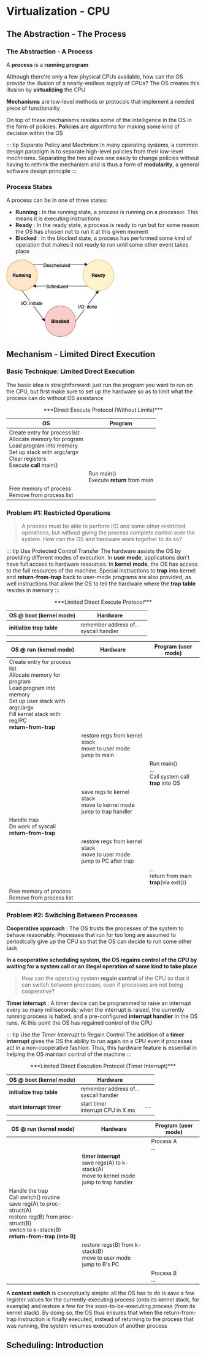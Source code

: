 # Virtualization - CPU

## The Abstraction - The Process

### The Abstraction - A Process
A **process** is a **running program**

Although there're only a few physical CPUs available, how can the OS provide the illusion of a nearly-endless supply of CPUs? The OS creates this illusion by **virtualizing** the CPU

**Mechanisms** are low-level methods or protocols that implement a needed piece of functionality

On top of these mechanisms resides some of the intelligence in the OS in the form of policies. **Policies** are algorithms for making some kind of decision within the OS

::: tip Separate Policy and Mechnism
In many operating systems, a common design paradigm is to separate high-level policies from their low-level mechnisms. Separating the two allows one easily to change policies without having to rethink the mechanism and is thus a form of **modularity**, a general software design principle
:::





### Process States
A process can be in one of three states:
+ **Running** : In the running state, a process is running on a processor. This means it is executing instructions
+ **Ready** : In the ready state, a process is ready to run but for some reason the OS has chosen not to run it at this given moment
+ **Blocked** : In the blocked state, a process has performed some kind of operation that makes it not ready to run until some other event takes place

![process state](./drawio/process-state-transitions.drawio.png)

## Mechanism - Limited Direct Execution
### Basic Technique: Limited Direct Execution

The basic idea is straightforward: just run the program you want to run on the CPU, but first make sure to set up the hardware so as to limit what the process can do without OS assistance

<center>***Direct Execute Protocol (Without Limits)***</center>

| OS | Program |
| -- | -- |
| Create entry for process list<br />Allocate memory for program<br />Load program into memory<br />Set up stack with argc/argv<br />Clear registers<br />Execute **call** main() |  |
| | Run main()<br />Execute **return** from main |
| Free memory of process<br />Remove from process list | |

### Problem #1: Restricted Operations
> A process must be able to perform I/O and some other restricted operations, but without giving the process complete control over the system. How can the OS and hardware work together to do so?

::: tip Use Protected Control Transfer
The hardware assists the OS by providing different modes of execution. In **user mode**, applications don't have full access to hardware resources. In **kernel mode**, the OS has access to the full resources of the machine. Special instructions to **trap** into kernel and **return-from-trap** back to user-mode programs are also provided, as well instructions that allow the OS to tell the hardware where the **trap table** resides in memory
:::


<center>***Limited Direct Execute Protocol***</center>

| OS @ boot (kernel mode) | Hardware |  |
| -- | -- | -- |
| **initialize trap table** | remember address of...<br />syscall handler |  |

| OS @ run (kernel mode) | Hardware | Program (user mode) |
| -- | -- | -- |
| Create entry for process list<br />Allocate memory for program<br />Load program into memory<br />Set up user stack with argc/argv<br />Fill kernel stack with reg/PC<br />**return-from-trap** |  |  |
| | restore regs from kernel stack<br />move to user mode<br />jump to main | |
| | | Run main()<br />...<br />Call system call<br />**trap** into OS |
| | save regs to kernel stack<br />move to kernel mode<br />jump to trap handler | |
| Handle trap<br />Do work of syscall<br />**return-from-trap** | | |
| | restore regs from kernel stack<br />move to user mode<br />jump to PC after trap | |
| | | ...<br />return from main<br />**trap**(via exit()) |
| Free memory of process<br />Remove from process list | | |

### Problem #2: Switching Between Processes

**Cooperative approach** : The OS trusts the processes of the system to behave reasonably. Processes that run for too long are assumed to periodically give up the CPU so that the OS can decide to run some other task

**In a cooperative scheduling system, the OS regains control of the CPU by waiting for a system call or an illegal operation of some kind to take place**

> How can the operating system **regain control** of the CPU so that it can switch between processes, even if processes are not being cooperative?

**Timer interrupt** : A timer device can be programmed to raise an interrupt every so many milliseconds; when the interrupt is raised, the currently running process is halted, and a pre-configured **interrupt handler** in the OS runs. At this point the OS has regained control of the CPU

::: tip Use the Timer Interrupt to Regain Control
The addition of a **timer interrupt** gives the OS the ability to run again on a CPU even if processes act in a non-cooperative fashion. Thus, this hardware feature is essential in helping the OS maintain control of the machine
:::

<center>***Limited Direct Execution Protocol (Timer Interrupt)***</center>


| OS @ boot (kernel mode) | Hardware |  |
| -- | -- | -- |
| **initialize trap table** | remember address of...<br />syscall handler |  |
| **start interrupt timer** | start timer<br />interrupt CPU in X ms | -- |


| OS @ run (kernel mode) | Hardware | Program (user mode) |
| -- | -- | -- |
| |  | Process A<br />... |
| | **timer interrupt**<br />save regs(A) to k-stack(A)<br />move to kernel mode<br />jump to trap handler | |
| Handle the trap<br />Call switch() routine<br />  save reg(A) to proc-struct(A)<br />  restore reg(B) from proc-struct(B)<br />  switch to k-stack(B)<br />**return-from-trap (into B)** | | |
| | restore regs(B) from k-stack(B)<br />move to user mode<br />jump to B's PC | |
| | | Process B<br />... |

A **context switch** is conceptually simple: all the OS has to do is save a few register values for the currently-executing process (onto its kernel stack, for example) and restore a few for the soon-to-be-executing process (from its kernel stack). By doing so, the OS thus ensures that when the return-from-trap instruction is finally executed, instead of returning to the process that was running, the system resumes execution of another process

## Scheduling: Introduction

